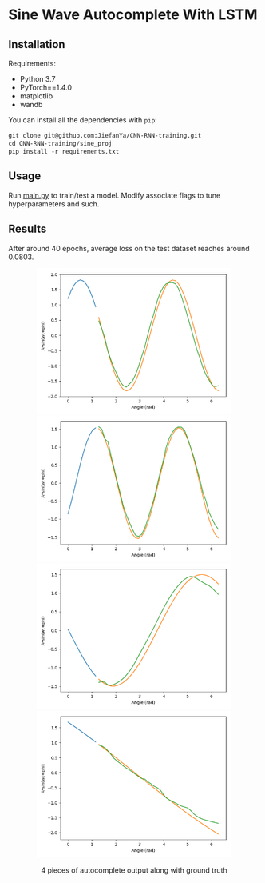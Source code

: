 # Sine Wave Autocomplete With LSTM #

## Installation

Requirements:
- Python 3.7
- PyTorch==1.4.0
- matplotlib
- wandb

You can install all the dependencies with `pip`:

```
git clone git@github.com:JiefanYa/CNN-RNN-training.git
cd CNN-RNN-training/sine_proj
pip install -r requirements.txt
```

## Usage

Run [main.py](main.py) to train/test a model. Modify associate flags to tune hyperparameters and such.

## Results

After around 40 epochs, average loss on the test dataset reaches around 0.0803. 


<p align="center">
<img src="jpg/output1.png" width=390></img>
<img src="jpg/output2.png" width=390></img>
<img src="jpg/output3.png" width=390></img>
<img src="jpg/output4.png" width=390></img>
</p>

<p align="center">4 pieces of autocomplete output along with ground truth</p>

